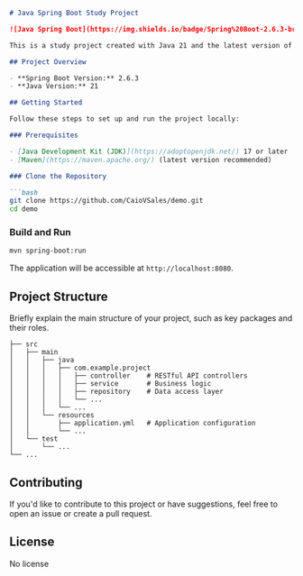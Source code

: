 ```markdown
# Java Spring Boot Study Project

![Java Spring Boot](https://img.shields.io/badge/Spring%20Boot-2.6.3-brightgreen) ![Java](https://img.shields.io/badge/Java-17-blue)

This is a study project created with Java 21 and the latest version of Spring Boot. The purpose of this project is to serve as an initial exploration, setting the groundwork for a more extensive project.

## Project Overview

- **Spring Boot Version:** 2.6.3
- **Java Version:** 21

## Getting Started

Follow these steps to set up and run the project locally:

### Prerequisites

- [Java Development Kit (JDK)](https://adoptopenjdk.net/) 17 or later
- [Maven](https://maven.apache.org/) (latest version recommended)

### Clone the Repository

```bash
git clone https://github.com/CaioVSales/demo.git
cd demo
```

### Build and Run

```bash
mvn spring-boot:run
```

The application will be accessible at `http://localhost:8080`. 

## Project Structure

Briefly explain the main structure of your project, such as key packages and their roles.

```plaintext
├── src
│   ├── main
│   │   ├── java
│   │   │   ├── com.example.project
│   │   │   │   ├── controller    # RESTful API controllers
│   │   │   │   ├── service       # Business logic
│   │   │   │   ├── repository    # Data access layer
│   │   │   │   └── ...
│   │   │   └── ...
│   │   └── resources
│   │       ├── application.yml   # Application configuration
│   │       └── ...
│   └── test
│       └── ...
└── ...
```

## Contributing

If you'd like to contribute to this project or have suggestions, feel free to open an issue or create a pull request.

## License
No license
```
